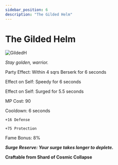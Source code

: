 ```yaml
---
sidebar_position: 6
description: "The Gilded Helm"
---
```


# The Gilded Helm

![GildedH](https://vwiki.valorserver.com/api/item/picture/the%20gilded%20helm)

<i>Stay golden, warrior.</i>

Party Effect: Within 4 sqrs Berserk for 6 seconds

Effect on Self: Speedy for 6 seconds

Effect on Self: Surged for 5.5 seconds

MP Cost: 90

Cooldown: 6 seconds

    +16 Defense
    
    +75 Protection

Fame Bonus: 8%

***Surge Reserve: Your surge takes longer to deplete.***

**Craftable from Shard of Cosmic Collapse**
